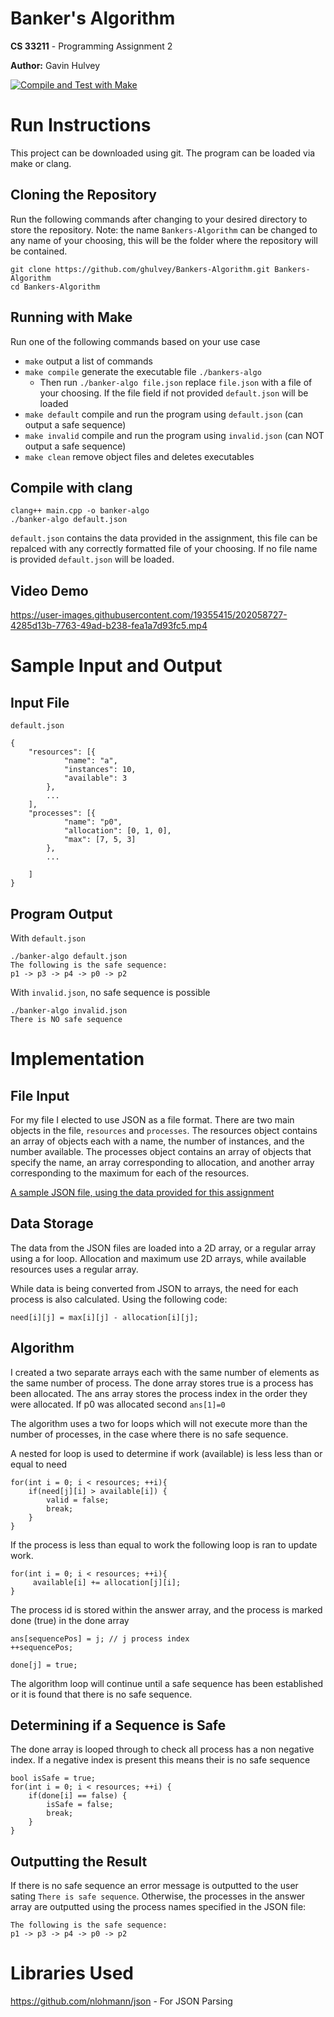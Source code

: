 # Banker's Algorithm
**CS 33211** - Programming Assignment 2

**Author:** Gavin Hulvey

[![Compile and Test with Make](https://github.com/ghulvey/Bankers-Algorithm/actions/workflows/c-cpp.yml/badge.svg)](https://github.com/ghulvey/Bankers-Algorithm/actions/workflows/c-cpp.yml)

# Run Instructions

This project can be downloaded using git. The program can be loaded via make or clang.
## Cloning the Repository

Run the following commands after changing to your desired directory to store the repository. Note: the name `Bankers-Algorithm` can be changed to any name of your choosing, this will be the folder where the repository will be contained.

```
git clone https://github.com/ghulvey/Bankers-Algorithm.git Bankers-Algorithm
cd Bankers-Algorithm
```

## Running with Make

Run one of the following commands based on your use case

- `make` output a list of commands
- `make compile` generate the executable file `./bankers-algo`
  - Then run `./banker-algo file.json` replace `file.json` with a file of your choosing. If the file field if not provided `default.json` will be loaded
- `make default` compile and run the program using `default.json` (can output a safe sequence)
- `make invalid` compile and run the program using `invalid.json` (can NOT output a safe sequence)
- `make clean` remove object files and deletes executables

## Compile with clang

```
clang++ main.cpp -o banker-algo
./banker-algo default.json
```

`default.json` contains the data provided in the assignment, this file can be repalced with any correctly formatted file of your choosing. If no file name is provided `default.json` will be loaded.

## Video Demo

https://user-images.githubusercontent.com/19355415/202058727-4285d13b-7763-49ad-b238-fea1a7d93fc5.mp4

# Sample Input and Output
## Input File

`default.json`

```
{
    "resources": [{
            "name": "a",
            "instances": 10,
            "available": 3
        },
        ...
    ],
    "processes": [{
            "name": "p0",
            "allocation": [0, 1, 0],
            "max": [7, 5, 3]
        },
        ...

    ]
}
```

## Program Output

With `default.json`

```
./banker-algo default.json
The following is the safe sequence:
p1 -> p3 -> p4 -> p0 -> p2
```

With `invalid.json`, no safe sequence is possible
```
./banker-algo invalid.json
There is NO safe sequence
```

# Implementation
## File Input

For my file I elected to use JSON as a file format. There are two main objects in the file, `resources` and `processes`. The resources object contains an array of objects each with a name, the number of instances, and the number available. The processes object contains an array of objects that specify the name, an array corresponding to allocation, and another array corresponding to the maximum for each of the resources.

[A sample JSON file, using the data provided for this assignment](default.json)

## Data Storage

The data from the JSON files are loaded into a 2D array, or a regular array using a for loop. Allocation and maximum use 2D arrays, while available resources uses a regular array.

While data is being converted from JSON to arrays, the need for each process is also calculated. Using the following code:

```
need[i][j] = max[i][j] - allocation[i][j];
```

## Algorithm

I created a two separate arrays each with the same number of elements as the same number of process. The done array stores true is a process has been allocated. The ans array stores the process index in the order they were allocated. If p0 was allocated second `ans[1]=0`

The algorithm uses a two for loops which will not execute more than the number of processes, in the case where there is no safe sequence.

A nested for loop is used to determine if work (available) is less less than or equal to need

```
for(int i = 0; i < resources; ++i){
    if(need[j][i] > available[i]) {
        valid = false;
        break;
    }
}
```

If the process is less than equal to work the following loop is ran to update work.

```
for(int i = 0; i < resources; ++i){
     available[i] += allocation[j][i];
}
```


The process id is stored within the answer array, and the process is marked done (true) in the done array

```
ans[sequencePos] = j; // j process index
++sequencePos;

done[j] = true;
```

The algorithm loop will continue until a safe sequence has been established or it is found that there is no safe sequence.

## Determining if a Sequence is Safe

The done array is looped through to check all process has a non negative index. If a negative index is present this means their is no safe sequence

```
bool isSafe = true;
for(int i = 0; i < resources; ++i) {
    if(done[i] == false) {
        isSafe = false;
        break;
    }
}
```

## Outputting the Result

If there is no safe sequence an error message is outputted to the user sating `There is safe sequence`. Otherwise, the processes in the answer array are outputted using the process names specified in the JSON file:

```
The following is the safe sequence:
p1 -> p3 -> p4 -> p0 -> p2
```

# Libraries Used
https://github.com/nlohmann/json - For JSON Parsing
